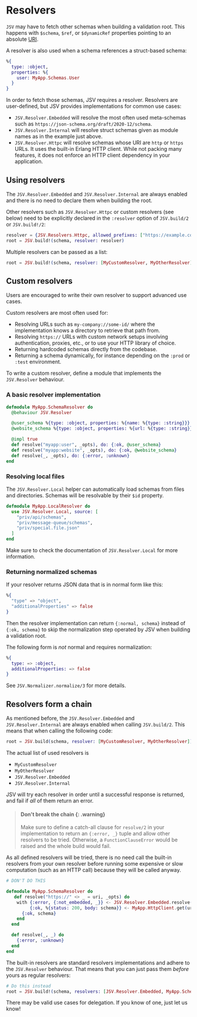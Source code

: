 # Resolvers

`JSV` may have to fetch other schemas when building a validation root. This
happens with `$schema`, `$ref`, or `$dynamicRef` properties pointing to an
absolute [URI](https://en.wikipedia.org/wiki/Uniform_Resource_Identifier).

A resolver is also used when a schema references a struct-based schema:

```elixir
%{
  type: :object,
  properties: %{
    user: MyApp.Schemas.User
  }
}
```

In order to fetch those schemas, JSV requires a resolver. Resolvers are
user-defined, but JSV provides implementations for common use cases:

* `JSV.Resolver.Embedded` will resolve the most often used meta-schemas such as
  `https://json-schema.org/draft/2020-12/schema`.
* `JSV.Resolver.Internal` will resolve struct schemas given as module names as
  in the example just above.
* `JSV.Resolver.Httpc` will resolve schemas whose URI are `http` or `https`
  URLs. It uses the built-in Erlang HTTP client. While not packing many
  features, it does not enforce an HTTP client dependency in your application.


## Using resolvers

The `JSV.Resolver.Embedded` and `JSV.Resolver.Internal` are always enabled and
there is no need to declare them when building the root.

Other resolvers such as `JSV.Resolver.Httpc` or custom resolvers (see below)
need to be explicitly declared in the `:resolver` option of `JSV.build/2` or
`JSV.build!/2`:

```elixir
resolver = {JSV.Resolvers.Httpc, allowed_prefixes: ["https://example.com/schemas/"]}
root = JSV.build!(schema, resolver: resolver)
```

Multiple resolvers can be passed as a list:

```elixir
root = JSV.build!(schema, resolver: [MyCustomResolver, MyOtherResolver])
```


## Custom resolvers

Users are encouraged to write their own resolver to support advanced use cases.

Custom resolvers are most often used for:

- Resolving URLs such as `my-company://some-id/` where the implementation knows
  a directory to retrieve that path from.
- Resolving `https://` URLs with custom network setups involving authentication,
  proxies, etc., or to use your HTTP library of choice.
- Returning hardcoded schemas directly from the codebase.
- Returning a schema dynamically, for instance depending on the `:prod` or
  `:test` environment.

To write a custom resolver, define a module that implements the `JSV.Resolver`
behaviour.


### A basic resolver implementation

```elixir
defmodule MyApp.SchemaResolver do
  @behaviour JSV.Resolver

  @user_schema %{type: :object, properties: %{name: %{type: :string}}}
  @website_schema %{type: :object, properties: %{url: %{type: :string}}}

  @impl true
  def resolve("myapp:user", _opts), do: {:ok, @user_schema}
  def resolve("myapp:website", _opts), do: {:ok, @website_schema}
  def resolve(_, _opts), do: {:error, :unknown}
end
```


### Resolving local files

The `JSV.Resolver.Local` helper can automatically load schemas from files and
directories. Schemas will be resolvable by their `$id` property.

```elixir
defmodule MyApp.LocalResolver do
  use JSV.Resolver.Local, source: [
    "priv/api/schemas",
    "priv/message-queue/schemas",
    "priv/special.file.json"
  ]
end
```

Make sure to check the documentation of `JSV.Resolver.Local` for more
information.


### Returning normalized schemas

If your resolver returns JSON data that is in normal form like this:

```elixir
%{
  "type" => "object",
  "additionalProperties" => false
}
```

Then the resolver implementation can return `{:normal, schema}` instead of
`{:ok, schema}` to skip the normalization step operated by JSV when building a
validation root.

The following form is _not_ normal and requires normalization:

```elixir
%{
  type: => :object,
  additionalProperties: => false
}
```

See `JSV.Normalizer.normalize/3` for more details.

## Resolvers form a chain

As mentioned before, the `JSV.Resolver.Embedded` and `JSV.Resolver.Internal` are
always enabled when calling `JSV.build/2`. This means that when calling the
following code:

```elixir
root = JSV.build(schema, resolver: [MyCustomResolver, MyOtherResolver])
```

The actual list of used resolvers is

* `MyCustomResolver`
* `MyOtherResolver`
* `JSV.Resolver.Embedded`
* `JSV.Resolver.Internal`

JSV will try each resolver in order until a successful response is returned, and
fail if _all_ of them return an error.

> #### Don't break the chain {: .warning}
>
> Make sure to define a catch-all clause for `resolve/2` in your implementation
> to return an `{:error, _}` tuple and allow other resolvers to be tried.
> Otherwise, a `FunctionClauseError` would be raised and the whole build would
> fail.

As all defined resolvers will be tried, there is no need call the built-in
resolvers from your own resolver before running some expensive or slow
computation (such as an HTTP call) because they will be called anyway.

```elixir
# DON'T DO THIS

defmodule MyApp.SchemaResolver do
   def resolve("https://" <> _ = uri, _opts) do
    with {:error, {:not_embedded, _}} <- JSV.Resolver.Embedded.resolve(uri, []),
         {:ok, %{status: 200, body: schema}} <- MyApp.HttpClient.get(uri) do
      {:ok, schema}
    end
  end

  def resolve(_, _) do
    {:error, :unknown}
  end
end
```

The built-in resolvers are standard resolvers implementations and adhere to the
`JSV.Resolver` behaviour. That means that you can just pass them _before_ yours
as regular resolvers:

```elixir
# Do this instead
root = JSV.build!(schema, resolvers: [JSV.Resolver.Embedded, MyApp.SchemaResolver])
```

There may be valid use cases for delegation. If you know of one, just let us
know!


